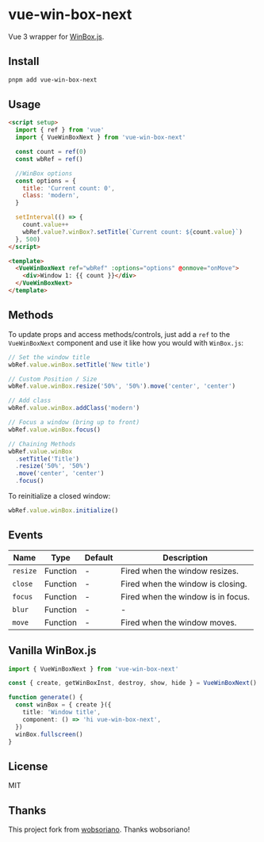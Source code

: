 # vue-win-box-next

Vue 3 wrapper for [WinBox.js](https://github.com/nextapps-de/winBox).

## Install

```bash
pnpm add vue-win-box-next
```

## Usage

```html
<script setup>
  import { ref } from 'vue'
  import { VueWinBoxNext } from 'vue-win-box-next'

  const count = ref(0)
  const wbRef = ref()

  //WinBox options
  const options = {
    title: 'Current count: 0',
    class: 'modern',
  }

  setInterval(() => {
    count.value++
    wbRef.value?.winBox?.setTitle(`Current count: ${count.value}`)
  }, 500)
</script>

<template>
  <VueWinBoxNext ref="wbRef" :options="options" @onmove="onMove">
    <div>Window 1: {{ count }}</div>
  </VueWinBoxNext>
</template>
```

## Methods

To update props and access methods/controls, just add a `ref` to the `VueWinBoxNext` component and use it like how you would with `WinBox.js`:

```ts
// Set the window title
wbRef.value.winBox.setTitle('New title')

// Custom Position / Size
wbRef.value.winBox.resize('50%', '50%').move('center', 'center')

// Add class
wbRef.value.winBox.addClass('modern')

// Focus a window (bring up to front)
wbRef.value.winBox.focus()

// Chaining Methods
wbRef.value.winBox
  .setTitle('Title')
  .resize('50%', '50%')
  .move('center', 'center')
  .focus()
```

To reinitialize a closed window:

```javascript
wbRef.value.winBox.initialize()
```

## Events

| Name     | Type     | Default | Description                        |
| -------- | -------- | ------- | ---------------------------------- |
| `resize` | Function | -       | Fired when the window resizes.     |
| `close`  | Function | -       | Fired when the window is closing.  |
| `focus`  | Function | -       | Fired when the window is in focus. |
| `blur`   | Function | -       | -                                  |
| `move`   | Function | -       | Fired when the window moves.       |

## Vanilla WinBox.js

```ts
import { VueWinBoxNext } from 'vue-win-box-next'

const { create, getWinBoxInst, destroy, show, hide } = VueWinBoxNext()

function generate() {
  const winBox = { create }({
    title: 'Window title',
    component: () => 'hi vue-win-box-next',
  })
  winBox.fullscreen()
}
```

## License

MIT

## Thanks

This project fork from [wobsoriano](https://github.com/wobsoriano/vue-winbox). Thanks wobsoriano!
